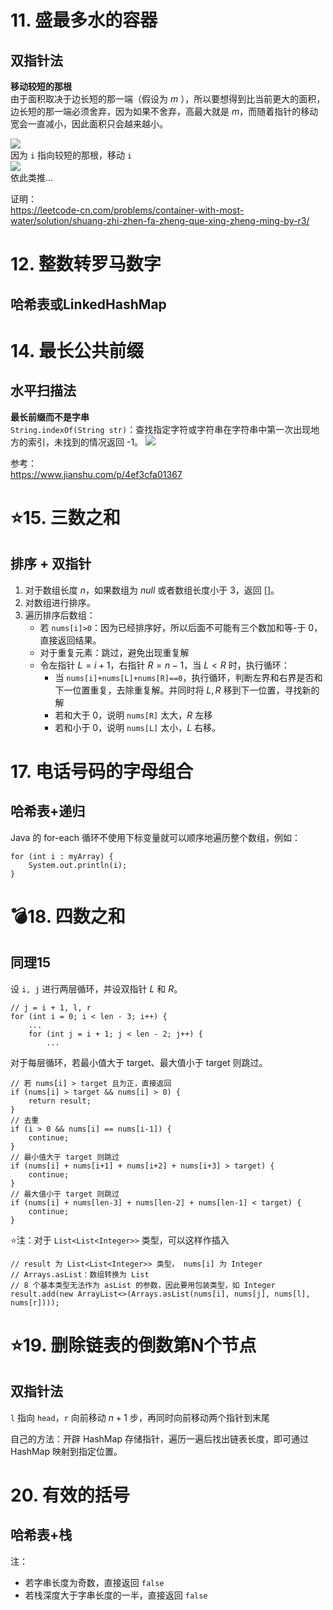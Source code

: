 # 11. 盛最多水的容器
## 双指针法
**移动较短的那根**  
由于面积取决于边长短的那一端（假设为 $m$ ），所以要想得到比当前更大的面积，边长短的那一端必须舍弃，因为如果不舍弃，高最大就是 $m$，而随着指针的移动宽会一直减小，因此面积只会越来越小。

![](https://pic.leetcode-cn.com/a2a97349454ee3657a8a3d9db0399921894c7f581c2e9540d0e2c3df122fec95-Picture1.png)  
因为 `i` 指向较短的那根，移动 `i`  
![](https://pic.leetcode-cn.com/239c53727f392398829ae835df2d4b8dce374954b2aac2e3745b3ff9c32d7a9f-Picture2.png)  
依此类推...  

证明：  
https://leetcode-cn.com/problems/container-with-most-water/solution/shuang-zhi-zhen-fa-zheng-que-xing-zheng-ming-by-r3/

# 12. 整数转罗马数字
## 哈希表或LinkedHashMap

# 14. 最长公共前缀
## 水平扫描法
**最长前缀而不是字串**  
`String.indexOf(String str)`：查找指定字符或字符串在字符串中第一次出现地方的索引，未找到的情况返回 -1。
![](https://cdn.jsdelivr.net/gh/JingqingLin/ImageHosting/img/691666-44bdfec54f8fc569.jpg)

参考：  
https://www.jianshu.com/p/4ef3cfa01367

# ⭐15. 三数之和
## 排序 + 双指针
1. 对于数组长度 $n$，如果数组为 $null$ 或者数组长度小于 $3$，返回 $[]$。
2. 对数组进行排序。
3. 遍历排序后数组：  
   - 若 `nums[i]>0`：因为已经排序好，所以后面不可能有三个数加和等-于 $0$，直接返回结果。  
   - 对于重复元素：跳过，避免出现重复解  
   - 令左指针 $L=i+1$，右指针 $R=n−1$，当 $L<R$ 时，执行循环：  
     * 当 `nums[i]+nums[L]+nums[R]==0`，执行循环，判断左界和右界是否和下一位置重复，去除重复解。并同时将 $L,R$ 移到下一位置，寻找新的解
     * 若和大于 $0$，说明 `nums[R]` 太大，$R$ 左移
     * 若和小于 $0$，说明 `nums[L]` 太小，$L$ 右移。

# 17. 电话号码的字母组合
## 哈希表+递归
Java 的 for-each 循环不使用下标变量就可以顺序地遍历整个数组，例如：  
```
for (int i : myArray) {
	System.out.println(i);
}
```

# 💣18. 四数之和
## 同理15
设 `i, j` 进行两层循环，并设双指针 $L$ 和 $R$。
```
// j = i + 1, l, r
for (int i = 0; i < len - 3; i++) {
    ...
    for (int j = i + 1; j < len - 2; j++) {
        ...
```
对于每层循环，若最小值大于 target、最大值小于 target 则跳过。
```
// 若 nums[i] > target 且为正，直接返回
if (nums[i] > target && nums[i] > 0) {
    return result;
}
// 去重
if (i > 0 && nums[i] == nums[i-1]) {
    continue;
}
// 最小值大于 target 则跳过
if (nums[i] + nums[i+1] + nums[i+2] + nums[i+3] > target) {
    continue;
}
// 最大值小于 target 则跳过
if (nums[i] + nums[len-3] + nums[len-2] + nums[len-1] < target) {
    continue;
}
```
⭐注：对于 `List<List<Integer>>` 类型，可以这样作插入  
```
// result 为 List<List<Integer>> 类型， nums[i] 为 Integer
// Arrays.asList：数组转换为 List
// 8 个基本类型无法作为 asList 的参数，因此要用包装类型，如 Integer
result.add(new ArrayList<>(Arrays.asList(nums[i], nums[j], nums[l], nums[r])));
```

# ⭐19. 删除链表的倒数第N个节点
## 双指针法  
`l` 指向 `head`，`r` 向前移动 $n + 1$ 步，再同时向前移动两个指针到末尾

自己的方法：开辟 HashMap 存储指针，遍历一遍后找出链表长度，即可通过 HashMap 映射到指定位置。

# 20. 有效的括号
## 哈希表+栈
注：  
- 若字串长度为奇数，直接返回 `false`  
- 若栈深度大于字串长度的一半，直接返回 `false`


